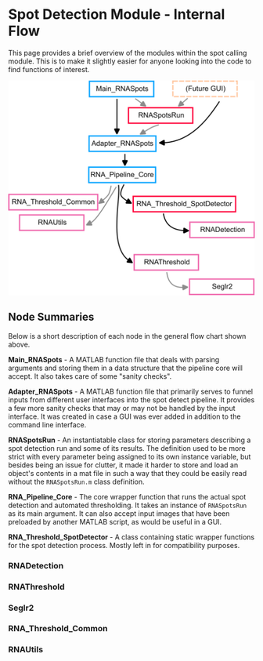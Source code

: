 # Spot Detection Module - Internal Flow
This page provides a brief overview of the modules within the spot calling module. This is to make it slightly easier for anyone looking into the code to find functions of interest.

![General diagram of spot detection module flow](./main_rnaspots_modules_240305.png)

## Node Summaries
Below is a short description of each node in the general flow chart shown above.

**Main_RNASpots** - A MATLAB function file that deals with parsing arguments and storing them in a data structure that the pipeline core will accept. It also takes care of some "sanity checks".

**Adapter_RNASpots** - A MATLAB function file that primarily serves to funnel inputs from different user interfaces into the spot detect pipeline. It provides a few more sanity checks that may or may not be handled by the input interface. It was created in case a GUI was ever added in addition to the command line interface.

**RNASpotsRun** - An instantiatable class for storing parameters describing a spot detection run and some of its results. The definition used to be more strict with every parameter being assigned to its own instance variable, but besides being an issue for clutter, it made it harder to store and load an object's contents in a mat file in such a way that they could be easily read without the `RNASpotsRun.m` class definition.

**RNA_Pipeline_Core** - The core wrapper function that runs the actual spot detection and automated thresholding. It takes an instance of `RNASpotsRun` as its main argument. It can also accept input images that have been preloaded by another MATLAB script, as would be useful in a GUI.

**RNA_Threshold_SpotDetector** - A class containing static wrapper functions for the spot detection process. Mostly left in for compatibility purposes. 

### RNADetection

### RNAThreshold

### Seglr2

### RNA_Threshold_Common

### RNAUtils